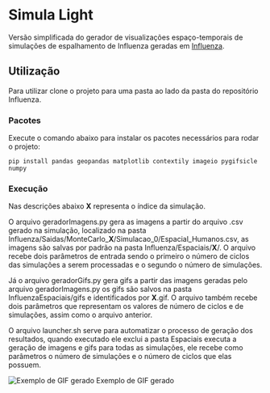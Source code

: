 # Simula Light
Versão simplificada do gerador de visualizações espaço-temporais
de simulações de espalhamento de Influenza geradas em [Influenza](https://github.com/matheusnunesismael/Influenza).

## Utilização
Para utilizar clone o projeto para uma pasta ao lado da pasta do repositório Influenza.

### Pacotes
Execute o comando abaixo para instalar os pacotes necessários para rodar o projeto:
```
pip install pandas geopandas matplotlib contextily imageio pygifsicle numpy
```
### Execução

Nas descrições abaixo **X** representa o índice da simulação.

O arquivo geradorImagens.py gera as imagens a partir do arquivo .csv gerado na simulação, localizado na pasta Influenza/Saidas/MonteCarlo_**X**/Simulacao_0/Espacial_Humanos.csv, as imagens são salvas por padrão na pasta Influenza/Espaciais/**X**/. O arquivo recebe dois parâmetros de entrada sendo o primeiro o número de ciclos das simulações a serem processadas e o segundo o número de simulações.

Já o arquivo geradorGifs.py gera gifs a partir das imagens geradas pelo arquivo geradorImagens.py os gifs são salvos na pasta InfluenzaEspaciais/gifs e identificados por **X**.gif. O arquivo também recebe dois parâmetros que representam os valores de número de ciclos e de simulações, assim como o arquivo anterior.

O arquivo launcher.sh serve para automatizar o processo de geração dos resultados, quando executado ele exclui a pasta Espaciais executa a geração de imagens e gifs para todas as simulações, ele recebe como parâmetros o número de simulações e o número de ciclos que elas possuem.

![Exemplo de GIF gerado](https://media.giphy.com/media/YQGdO3DApPvsJ1uPFu/giphy.gif)
Exemplo de GIF gerado
